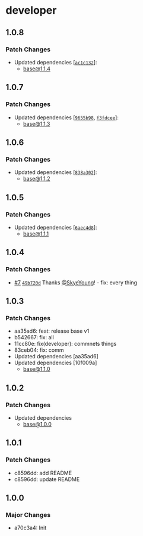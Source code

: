 # developer

## 1.0.8

### Patch Changes

- Updated dependencies [[`ac1c132`](https://github.com/yfordev/portal/commit/ac1c132c6ab86029aff4c8c9b384d4743e1cc98e)]:
  - base@1.1.4

## 1.0.7

### Patch Changes

- Updated dependencies [[`9655b98`](https://github.com/yfordev/portal/commit/9655b981b91ce0bde4ccb645b4d718a8d8e90537), [`f3fdcee`](https://github.com/yfordev/portal/commit/f3fdcee5758f88c6dfaf7224690f4cad54329a1d)]:
  - base@1.1.3

## 1.0.6

### Patch Changes

- Updated dependencies [[`838a302`](https://github.com/yfordev/portal/commit/838a302695e525deedb914f46488713d5d6fb7f5)]:
  - base@1.1.2

## 1.0.5

### Patch Changes

- Updated dependencies [[`6aec4d8`](https://github.com/yfordev/portal/commit/6aec4d8bf54033c246a5dcf5f8b3c4f7d97e9d9a)]:
  - base@1.1.1

## 1.0.4

### Patch Changes

- [#7](https://github.com/yfordev/portal/pull/7) [`49b720d`](https://github.com/yfordev/portal/commit/49b720dec550b88c02dd00b65e78fd713ba21d28) Thanks [@SkyeYoung](https://github.com/SkyeYoung)! - fix: every thing

## 1.0.3

### Patch Changes

- aa35ad6: feat: release base v1
- b542667: fix: all
- 11cc80e: fix(developer): commnets things
- 83ceb04: fix: comm
- Updated dependencies [aa35ad6]
- Updated dependencies [10f009a]
  - base@1.1.0

## 1.0.2

### Patch Changes

- Updated dependencies
  - base@1.0.0

## 1.0.1

### Patch Changes

- c8596dd: add README
- c8596dd: update README

## 1.0.0

### Major Changes

- a70c3a4: Init
